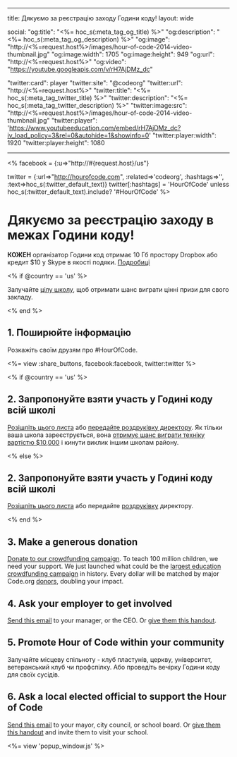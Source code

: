 * * *

title: Дякуємо за реєстрацію заходу Години коду! layout: wide

social: "og:title": "<%= hoc_s(:meta_tag_og_title) %>" "og:description": "<%= hoc_s(:meta_tag_og_description) %>" "og:image": "http://<%=request.host%>/images/hour-of-code-2014-video-thumbnail.jpg" "og:image:width": 1705 "og:image:height": 949 "og:url": "http://<%=request.host%>" "og:video": "https://youtube.googleapis.com/v/rH7AjDMz_dc"

"twitter:card": player "twitter:site": "@codeorg" "twitter:url": "http://<%=request.host%>" "twitter:title": "<%= hoc_s(:meta_tag_twitter_title) %>" "twitter:description": "<%= hoc_s(:meta_tag_twitter_description) %>" "twitter:image:src": "http://<%=request.host%>/images/hour-of-code-2014-video-thumbnail.jpg" "twitter:player": 'https://www.youtubeeducation.com/embed/rH7AjDMz_dc?iv_load_policy=3&rel=0&autohide=1&showinfo=0' "twitter:player:width": 1920 "twitter:player:height": 1080

* * *

<% facebook = {:u=>"http://#{request.host}/us"}

twitter = {:url=>"http://hourofcode.com", :related=>'codeorg', :hashtags=>'', :text=>hoc_s(:twitter_default_text)} twitter[:hashtags] = 'HourOfCode' unless hoc_s(:twitter_default_text).include? '#HourOfCode' %>

# Дякуємо за реєстрацію заходу в межах Години коду!

**КОЖЕН** організатор Години код отримає 10 Гб простору Dropbox або кредит $10 у Skype в якості подяки. [Подробиці](/prizes)

<% if @country == 'us' %>

Залучайте [цілу школу](/us/prizes), щоб отримати шанс виграти цінні призи для свого закладу.

<% end %>

## 1. Поширюйте інформацію

Розкажіть своїм друзям про #HourOfCode.

<%= view :share_buttons, facebook:facebook, twitter:twitter %>

<% if @country == 'us' %>

## 2. Запропонуйте взяти участь у Годині коду всій школі

[Розішліть цього листа](/resources#email) або [передайте роздруківку директору](/files/schools-handout.pdf). Як тільки ваша школа зареєструється, вона [отримує шанс виграти техніку вартістю $10,000](/prizes) і кинути виклик іншим школам району.

<% else %>

## 2. Запропонуйте взяти участь у Годині коду всій школі

[Розішліть цього листа](/resources#email) або передайте [роздруківку](/files/schools-handout.pdf) директору.

<% end %>

## 3. Make a generous donation

[Donate to our crowdfunding campaign](http://code.org/donate). To teach 100 million children, we need your support. We just launched what could be the [largest education crowdfunding campaign](http://code.org/donate) in history. Every dollar will be matched by major Code.org [donors](http://code.org/about/donors), doubling your impact.

## 4. Ask your employer to get involved

[Send this email](/resources#email) to your manager, or the CEO. Or [give them this handout](/resources/hoc-one-pager.pdf).

## 5. Promote Hour of Code within your community

Залучайте місцеву спільноту - клуб пластунів, церкву, університет, ветеранський клуб чи профспілку. Або проведіть вечірку Години коду для своїх сусідів.

## 6. Ask a local elected official to support the Hour of Code

[Send this email](/resources#politicians) to your mayor, city council, or school board. Or [give them this handout](/resources/hoc-one-pager.pdf) and invite them to visit your school.

<%= view 'popup_window.js' %>